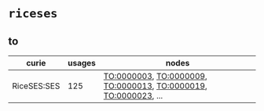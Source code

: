 # `riceses`

## to

| curie       |   usages | nodes                                                                                                                                                                                                                                                                                            |
|-------------|----------|--------------------------------------------------------------------------------------------------------------------------------------------------------------------------------------------------------------------------------------------------------------------------------------------------|
| RiceSES:SES |      125 | [TO:0000003](http://purl.obolibrary.org/obo/TO_0000003), [TO:0000009](http://purl.obolibrary.org/obo/TO_0000009), [TO:0000013](http://purl.obolibrary.org/obo/TO_0000013), [TO:0000019](http://purl.obolibrary.org/obo/TO_0000019), [TO:0000023](http://purl.obolibrary.org/obo/TO_0000023), ... |

